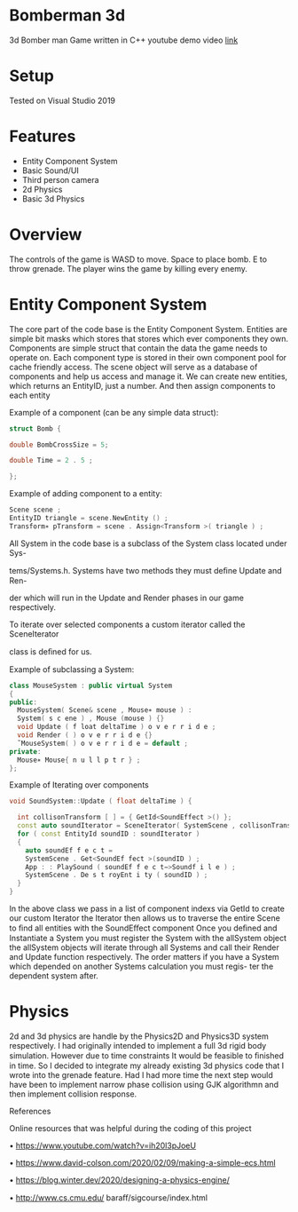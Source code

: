 # Bomberman 3d
3d Bomber man Game written in C++ youtube demo video [link](https://www.youtube.com/watch?v=NvjPOeYqf6w)

# Setup
Tested on Visual Studio 2019

# Features

- Entity Component System
- Basic Sound/UI
- Third person camera
- 2d Physics
- Basic 3d Physics

# Overview

The controls of the game is WASD to move. Space to place bomb. E to throw grenade. The player wins the game by killing every enemy.

# Entity Component System

The core part of the code base is the Entity Component System. Entities are simple bit masks which stores that stores which ever components they own.
Components are simple struct that contain the data the game needs to operate on. Each component type is stored in their own component pool for cache
friendly access. The scene object will serve as a database of components and help us access and manage it. We can create new entities, which returns an EntityID, just a number. And then assign components to each entity

Example of a component (can be any simple data struct):
```c++
struct Bomb {

double BombCrossSize = 5;

double Time = 2 . 5 ;

};
```

Example of adding component to a entity:

```c++
Scene scene ;
EntityID triangle = scene.NewEntity () ;
Transform∗ pTransform = scene . Assign<Transform >( triangle ) ;
```


All System in the code base is a subclass of the System class located under Sys-

tems/Systems.h. Systems have two methods they must deﬁne Update and Ren-

der which will run in the Update and Render phases in our game respectively.

To iterate over selected components a custom iterator called the SceneIterator

class is deﬁned for us.

Example of subclassing a System:

```c++
class MouseSystem : public virtual System
{
public:
  MouseSystem( Scene& scene , Mouse∗ mouse ) :
  System( s c ene ) , Mouse (mouse ) {}
  void Update ( f loat deltaTime ) o v e r r i d e ;
  void Render ( ) o v e r r i d e {}
  ˜MouseSystem( ) o v e r r i d e = default ;
private:
  Mouse∗ Mouse{ n u l l p t r } ;
};
```


Example of Iterating over components

```c++
void SoundSystem::Update ( float deltaTime ) {

  int collisonTransform [ ] = { GetId<SoundEffect >() };
  const auto soundIterator = SceneIterator( SystemScene , collisonTransform , 1 ) ;
  for ( const EntityId soundID : soundIterator )
  {
    auto soundEf f e c t =
    SystemScene . Get<SoundEf fect >(soundID ) ;
    App : : PlaySound ( soundEf f e c t−>Soundf i l e ) ;
    SystemScene . De s t royEnt i ty ( soundID ) ;
  }
}
```

In the above class we pass in a list of component indexs via GetId to create our
custom Iterator the Iterator then allows us to traverse the entire Scene to ﬁnd
all entities with the SoundEﬀect component
Once you deﬁned and Instantiate a System you must register the System with
the allSystem object the allSystem objects will iterate through all Systems and
call their Render and Update function respectively. The order matters if you
have a System which depended on another Systems calculation you must regis-
ter the dependent system after.

# Physics

2d and 3d physics are handle by the Physics2D and Physics3D system respectively.
I had originally intended to implement a full 3d rigid body simulation. However
due to time constraints It would be feasible to ﬁnished in time. So I decided
to integrate my already existing 3d physics code that I wrote into the grenade
feature. Had I had more time the next step would have been to implement narrow phase
collision using GJK algorithmn and then implement collision response.

References

Online resources that was helpful during the coding of this project

• https://www.youtube.com/watch?v=ih20l3pJoeU

• https://www.david-colson.com/2020/02/09/making-a-simple-ecs.html

• https://blog.winter.dev/2020/designing-a-physics-engine/

• http://www.cs.cmu.edu/ baraﬀ/sigcourse/index.html

